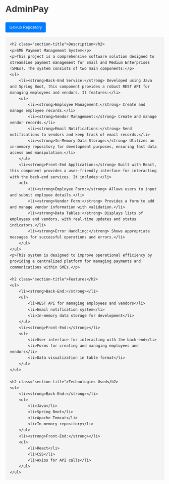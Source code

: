 <!DOCTYPE html>
<html>
<head>
    <meta charset="UTF-8">
    <meta name="viewport" content="width=device-width, initial-scale=1.0">
    <title>AdminPay</title>
    <style>
        body {
            font-family: Arial, sans-serif;
            line-height: 1.6;
            margin: 20px;
        }
        h1, h2, h3 {
            color: #333;
        }
        code {
            background: #f4f4f4;
            padding: 0.2em 0.4em;
            border-radius: 3px;
        }
        pre {
            background: #f4f4f4;
            padding: 1em;
            border-radius: 3px;
            overflow: auto;
        }
        ul {
            list-style: disc;
            margin-left: 20px;
        }
        .badge {
            display: inline-block;
            padding: 0.5em 1em;
            font-size: 0.9em;
            color: #fff;
            background-color: #007bff;
            border-radius: 0.25em;
            text-decoration: none;
        }
        .section-title {
            margin-top: 20px;
            font-size: 1.5em;
            border-bottom: 2px solid #ddd;
            padding-bottom: 5px;
        }
    </style>
</head>
<body>
    <h1>AdminPay</h1>
    <p><a href="https://github.com/chandrakantkatte/TestProject" class="badge">GitHub Repository</a></p>

    <h2 class="section-title">Description</h2>
    <p>SME Payment Management System</p>
    <p>This project is a comprehensive software solution designed to streamline payment management for Small and Medium Enterprises (SMEs). The system consists of two main components:</p>
    <ul>
        <li><strong>Back-End Service:</strong> Developed using Java and Spring Boot, this component provides a robust REST API for managing employees and vendors. It features:</li>
        <ul>
            <li><strong>Employee Management:</strong> Create and manage employee records.</li>
            <li><strong>Vendor Management:</strong> Create and manage vendor records.</li>
            <li><strong>Email Notifications:</strong> Send notifications to vendors and keep track of email records.</li>
            <li><strong>In-Memory Data Storage:</strong> Utilizes an in-memory repository for development purposes, ensuring fast data access and manipulation.</li>
        </ul>
        <li><strong>Front-End Application:</strong> Built with React, this component provides a user-friendly interface for interacting with the back-end services. It includes:</li>
        <ul>
            <li><strong>Employee Form:</strong> Allows users to input and submit employee details.</li>
            <li><strong>Vendor Form:</strong> Provides a form to add and manage vendor information with validation.</li>
            <li><strong>Data Tables:</strong> Displays lists of employees and vendors, with real-time updates and status indicators.</li>
            <li><strong>Error Handling:</strong> Shows appropriate messages for successful operations and errors.</li>
        </ul>
    </ul>
    <p>This system is designed to improve operational efficiency by providing a centralized platform for managing payments and communications within SMEs.</p>

    <h2 class="section-title">Features</h2>
    <ul>
        <li><strong>Back-End:</strong></li>
        <ul>
            <li>REST API for managing employees and vendors</li>
            <li>Email notification system</li>
            <li>In-memory data storage for development</li>
        </ul>
        <li><strong>Front-End:</strong></li>
        <ul>
            <li>User interface for interacting with the back-end</li>
            <li>Forms for creating and managing employees and vendors</li>
            <li>Data visualization in table format</li>
        </ul>
    </ul>

    <h2 class="section-title">Technologies Used</h2>
    <ul>
        <li><strong>Back-End:</strong></li>
        <ul>
            <li>Java</li>
            <li>Spring Boot</li>
            <li>Apache Tomcat</li>
            <li>In-memory repository</li>
        </ul>
        <li><strong>Front-End:</strong></li>
        <ul>
            <li>React</li>
            <li>CSS</li>
            <li>Axios for API calls</li>
        </ul>
    </ul>
</body>
</html>
